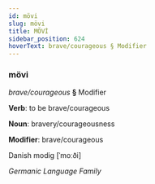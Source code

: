 ```yaml
---
id: mövi
slug: mövi
title: MÖVİ
sidebar_position: 624
hoverText: brave/courageous § Modifier
---
```


### mövi

*brave/courageous* **§** Modifier

**Verb**: to be brave/courageous

**Noun**: bravery/courageousness

**Modifier**: brave/courageous

Danish modig [ˈmoːði]

*Germanic Language Family*